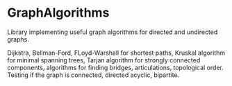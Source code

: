 # GraphAlgorithms
<p>Library implementing useful graph algorithms for directed and undirected graphs.</p>
<p>
Dijkstra, Bellman-Ford, FLoyd-Warshall for shortest paths, Kruskal algorithm for minimal spanning trees, Tarjan algorithm for strongly connected components, algorithms for finding bridges, articulations, topological order. Testing if the graph is connected, directed acyclic, bipartite.
</p>
